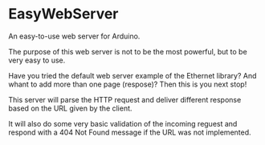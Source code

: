 # EasyWebServer
An easy-to-use web server for Arduino.

The purpose of this web server is not to be the most powerful, but to be very easy to use.

Have you tried the default web server example of the Ethernet library? And whant to add more 
than one page (respose)? Then this is you next stop!

This server will parse the HTTP request and deliver different response based on the URL given
by the client.

It will also do some very basic validation of the incoming reguest and respond with a 
404 Not Found message if the URL was not implemented.
